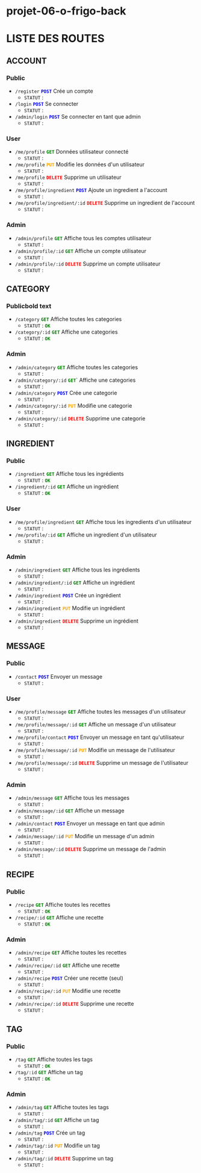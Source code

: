 # projet-06-o-frigo-back

# LISTE DES ROUTES

## ACCOUNT

### Public

- `/register`  <span style="color:blue"><strong>`POST`</strong></span> Crée un compte
  - `STATUT` : 
- `/login`  <span style="color:blue"><strong>`POST`</strong></span> Se connecter
  - `STATUT` : 
- `/admin/login`  <span style="color:blue"><strong>`POST`</strong></span> Se connecter en tant que admin
  - `STATUT` : 

### User

- `/me/profile` <span style="color:green"><strong>`GET`</strong></span> Données utilisateur connecté
  - `STATUT` : 
- `/me/profile` <span style="color:orange"><strong>`PUT`</strong></span> Modifie les données d'un utilisateur
  - `STATUT` : 
- `/me/profile` <span style="color:red"><strong>`DELETE`</strong></span> Supprime un utilisateur
  - `STATUT` : 
- `/me/profile/ingredient`  <span style="color:blue"><strong>`POST`</strong></span> Ajoute un ingredient a l'account
  - `STATUT` : 
- `/me/profile/ingredient/:id` <span style="color:red"><strong>`DELETE`</strong></span> Supprime un ingredient de l'account
  - `STATUT` : 

### Admin

- `/admin/profile` <span style="color:green"><strong>`GET`</strong></span> Affiche tous les comptes utilisateur
  - `STATUT` : 
- `/admin/profile/:id` <span style="color:green"><strong>`GET`</strong></span> Affiche un compte utilisateur
  - `STATUT` :  
- `/admin/profile/:id` <span style="color:red"><strong>`DELETE`</strong></span> Supprime un compte utilisateur
  - `STATUT` : 

## CATEGORY

### Publicbold text

- `/category` <span style="color:green"><strong>`GET`</strong></span> Affiche toutes les categories
  - `STATUT` :  <span style="color:green"><strong>`OK`</strong></span>
- `/category/:id` <span style="color:green"><strong>`GET`</strong></span> Affiche une categories
  - `STATUT` : <span style="color:green"><strong>`OK`</strong></span>

### Admin

- `/admin/category` <span style="color:green"><strong>`GET`</strong></span> Affiche toutes les categories
  - `STATUT` : 
- `/admin/category/:id` <span style="color:green"><strong>`GET`</strong></span>` Affiche une categories
  - `STATUT` : 
- `/admin/category`  <span style="color:blue"><strong>`POST`</strong></span> Crée une categorie
  - `STATUT` : 
- `/admin/category/:id` <span style="color:orange"><strong>`PUT`</strong></span> Modifie une categorie
  - `STATUT` :  
- `/admin/category/:id` <span style="color:red"><strong>`DELETE`</strong></span> Supprime une categorie 
  - `STATUT` : 

## INGREDIENT

### Public

- `/ingredient` <span style="color:green"><strong>`GET`</strong></span> Affiche tous les ingrédients
  - `STATUT` :  <span style="color:green"><strong>`OK`</strong></span>
- `/ingredient/:id` <span style="color:green"><strong>`GET`</strong></span> Affiche un ingrédient
  - `STATUT` :  <span style="color:green"><strong>`OK`</strong></span>

### User

- `/me/profile/ingredient` <span style="color:green"><strong>`GET`</strong></span> Affiche tous les ingredients d'un utilisateur
  - `STATUT` : 
- `/me/profile/:id` <span style="color:green"><strong>`GET`</strong></span> Affiche un ingredient d'un utilisateur
  - `STATUT` : 

### Admin

- `/admin/ingredient` <span style="color:green"><strong>`GET`</strong></span> Affiche tous les ingrédients
  - `STATUT` : 
- `/admin/ingredient/:id` <span style="color:green"><strong>`GET`</strong></span> Affiche un ingrédient
  - `STATUT` : 
- `/admin/ingredient`  <span style="color:blue"><strong>`POST`</strong></span> Crée un ingrédient
  - `STATUT` : 
- `/admin/ingredient` <span style="color:orange"><strong>`PUT`</strong></span> Modifie un ingrédient
  - `STATUT` : 
- `/admin/ingredient` <span style="color:red"><strong>`DELETE`</strong></span> Supprime un ingrédient
  - `STATUT` : 

## MESSAGE

### Public

- `/contact` <span style="color:blue"><strong>`POST`</strong></span> Envoyer un message
  - `STATUT` : 

### User

- `/me/profile/message` <span style="color:green"><strong>`GET`</strong></span> Affiche toutes les messages d'un utilisateur
  - `STATUT` : 
- `/me/profile/message/:id` <span style="color:green"><strong>`GET`</strong></span> Affiche un message d'un utilisateur
  - `STATUT` : 
- `/me/profile/contact`  <span style="color:blue"><strong>`POST`</strong></span> Envoyer un message en tant qu'utilisateur
  - `STATUT` : 
- `/me/profile/message/:id` <span style="color:orange"><strong>`PUT`</strong></span> Modifie un message de l'utilisateur
  - `STATUT` : 
- `/me/profile/message/:id` <span style="color:red"><strong>`DELETE`</strong></span> Supprime un message de l'utilisateur
  - `STATUT` : 

### Admin

- `/admin/message` <span style="color:green"><strong>`GET`</strong></span> Affiche tous les messages
  - `STATUT` : 
- `/admin/message/:id` <span style="color:green"><strong>`GET`</strong></span> Affiche un message
  - `STATUT` : 
- `/admin/contact`  <span style="color:blue"><strong>`POST`</strong></span> Envoyer un message en tant que admin
  - `STATUT` : 
- `/admin/message/:id` <span style="color:orange"><strong>`PUT`</strong></span> Modifie un message d'un admin
  - `STATUT` : 
- `/admin/message/:id` <span style="color:red"><strong>`DELETE`</strong></span> Supprime un message de l'admin
  - `STATUT` : 

## RECIPE

### Public

- `/recipe` <span style="color:green"><strong>`GET`</strong></span> Affiche toutes les recettes
  - `STATUT` :  <span style="color:green"><strong>`OK`</strong></span>
- `/recipe/:id` <span style="color:green"><strong>`GET`</strong></span> Affiche une recette
  - `STATUT` :  <span style="color:green"><strong>`OK`</strong></span>

### Admin

- `/admin/recipe` <span style="color:green"><strong>`GET`</strong></span> Affiche toutes les recettes
  - `STATUT` : 
- `/admin/recipe/:id` <span style="color:green"><strong>`GET`</strong></span> Affiche une recette
  - `STATUT` : 
- `/admin/recipe`  <span style="color:blue"><strong>`POST`</strong></span> Créer une recette (seul)
  - `STATUT` : 
- `/admin/recipe/:id` <span style="color:orange"><strong>`PUT`</strong></span> Modifie une recette
  - `STATUT` : 
- `/admin/recipe/:id` <span style="color:red"><strong>`DELETE`</strong></span> Supprime une recette
  - `STATUT` : 

## TAG

### Public

- `/tag` <span style="color:green"><strong>`GET`</strong></span> Affiche toutes les tags
  - `STATUT` :  <span style="color:green"><strong>`OK`</strong></span>
- `/tag/:id` <span style="color:green"><strong>`GET`</strong></span> Affiche un tag
  - `STATUT` :  <span style="color:green"><strong>`OK`</strong></span>

### Admin

- `/admin/tag` <span style="color:green"><strong>`GET`</strong></span> Affiche toutes les tags
  - `STATUT` : 
- `/admin/tag/:id` <span style="color:green"><strong>`GET`</strong></span> Affiche un tag
  - `STATUT` : 
- `/admin/tag`  <span style="color:blue"><strong>`POST`</strong></span> Crée un tag
  - `STATUT` : 
- `/admin/tag/:id` <span style="color:orange"><strong>`PUT`</strong></span> Modifie un tag 
  - `STATUT` : 
- `/admin/tag/:id` <span style="color:red"><strong>`DELETE`</strong></span> Supprime un tag
  - `STATUT` : 